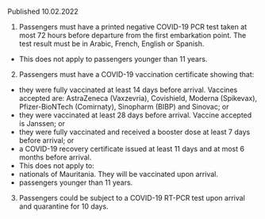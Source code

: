 Published 10.02.2022
1. Passengers must have a printed negative COVID-19 PCR test taken at most 72 hours before departure from the first embarkation point. The test result must be in Arabic, French, English or Spanish.
- This does not apply to passengers younger than 11 years.
2. Passengers must have a COVID-19 vaccination certificate showing that:
- they were fully vaccinated at least 14 days before arrival. Vaccines accepted are: AstraZeneca (Vaxzevria), Covishield, Moderna (Spikevax), Pfizer-BioNTech (Comirnaty), Sinopharm (BIBP) and Sinovac; or
- they were vaccinated at least 28 days before arrival. Vaccine accepted is Janssen; or
- they were fully vaccinated and received a booster dose at least 7 days before arrival; or
- a COVID-19 recovery certificate issued at least 11 days and at most 6 months before arrival.
- This does not apply to:
- nationals of Mauritania. They will be vaccinated upon arrival.
- passengers younger than 11 years.
3. Passengers could be subject to a COVID-19 RT-PCR test upon arrival and quarantine for 10 days.